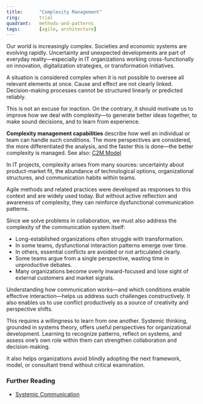 ```yaml
---
title:      "Complexity Management"
ring:       trial
quadrant:   methods-and-patterns
tags:       [agile, architecture]
---
```


Our world is increasingly complex. Societies and economic systems are evolving rapidly. Uncertainty and unexpected developments are part of everyday reality—especially in IT organizations working cross-functionally on innovation, digitalization strategies, or transformation initiatives.

A situation is considered complex when it is not possible to oversee all relevant elements at once. Cause and effect are not clearly linked. Decision-making processes cannot be structured linearly or predicted reliably.

This is not an excuse for inaction. On the contrary, it should motivate us to improve how we deal with complexity—to generate better ideas together, to make sound decisions, and to learn from experience.

**Complexity management capabilities** describe how well an individual or team can handle such conditions. The more perspectives are considered, the more differentiated the analysis, and the faster this is done—the better complexity is managed.
See also: [C2M Model](https://www.carl-auer.de/magazin/systemzeit/komplexitatsmanagement-modell-stufen-formen)

In IT projects, complexity arises from many sources: uncertainty about product-market fit, the abundance of technological options, organizational structures, and communication habits within teams.

Agile methods and related practices were developed as responses to this context and are widely used today. But without active reflection and awareness of complexity, they can reinforce dysfunctional communication patterns.

Since we solve problems in collaboration, we must also address the complexity of the communication system itself:

- Long-established organizations often struggle with transformation.
- In some teams, dysfunctional interaction patterns emerge over time.
- In others, essential conflicts are avoided or not articulated clearly.
- Some teams argue from a single perspective, wasting time in unproductive debates.
- Many organizations become overly inward-focused and lose sight of external customers and market signals.

Understanding how communication works—and which conditions enable effective interaction—helps us address such challenges constructively. It also enables us to use conflict productively as a source of creativity and perspective shifts.

This requires a willingness to learn from one another. Systemic thinking, grounded in systems theory, offers useful perspectives for organizational development. Learning to recognize patterns, reflect on systems, and assess one’s own role within them can strengthen collaboration and decision-making.

It also helps organizations avoid blindly adopting the next framework, model, or consultant trend without critical examination.

### Further Reading
- [Systemic Communication](https://www.carl-auer.de/magazin/systemzeit/communication-reorganization-of-undetermined)
